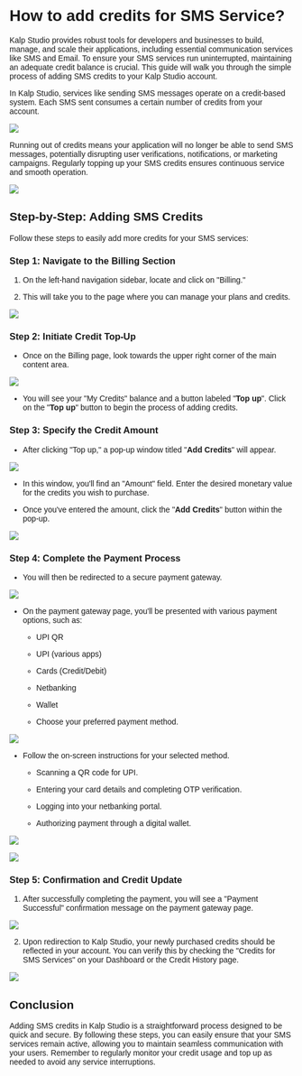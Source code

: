 <style> body {  font-family: "Source Sans 3", sans-serif!important; }</style>
<link href="https://fonts.googleapis.com/css2?family=Source+Sans+3:ital,wght@0,200..900;1,200..900&display=swap" rel="stylesheet">    <link rel="stylesheet" href="https://fonts.googleapis.com/icon?family=Material+Icons">

# **How to add credits for SMS Service?**

Kalp Studio provides robust tools for developers and businesses to build, manage, and scale their applications, including essential communication services like SMS and Email. To ensure your SMS services run uninterrupted, maintaining an adequate credit balance is crucial. This guide will walk you through the simple process of adding SMS credits to your Kalp Studio account.

In Kalp Studio, services like sending SMS messages operate on a credit-based system. Each SMS sent consumes a certain number of credits from your account.

![](https://doc-images-kalp-studio.s3.ap-south-1.amazonaws.com/emailsms/sms/addcred/a1.png)

Running out of credits means your application will no longer be able to send SMS messages, potentially disrupting user verifications, notifications, or marketing campaigns. Regularly topping up your SMS credits ensures continuous service and smooth operation.


![](https://doc-images-kalp-studio.s3.ap-south-1.amazonaws.com/emailsms/sms/addcred/a2.png)

## Step-by-Step: Adding SMS Credits

Follow these steps to easily add more credits for your SMS services:

### **Step 1: Navigate to the Billing Section**

1.  On the left-hand navigation sidebar, locate and click on "Billing."
    
2.  This will take you to the page where you can manage your plans and credits.
    

![](https://doc-images-kalp-studio.s3.ap-south-1.amazonaws.com/emailsms/sms/addcred/a3.png)

### **Step 2: Initiate Credit Top-Up**

-   Once on the Billing page, look towards the upper right corner of the main content area.
    
![](https://doc-images-kalp-studio.s3.ap-south-1.amazonaws.com/emailsms/sms/addcred/a4.png)

-   You will see your "My Credits" balance and a button labeled "**Top up**". Click on the "**Top up**" button to begin the process of adding credits.
    

### **Step 3: Specify the Credit Amount**

-   After clicking "Top up," a pop-up window titled "**Add Credits**" will appear.
    

![](https://doc-images-kalp-studio.s3.ap-south-1.amazonaws.com/emailsms/sms/addcred/a5.png)

-   In this window, you'll find an "Amount" field. Enter the desired monetary value for the credits you wish to purchase.
    
-   Once you've entered the amount, click the "**Add Credits**" button within the pop-up.


![](https://doc-images-kalp-studio.s3.ap-south-1.amazonaws.com/emailsms/sms/addcred/a6.png)

### **Step 4: Complete the Payment Process**

-   You will then be redirected to a secure payment gateway.
    

![](https://doc-images-kalp-studio.s3.ap-south-1.amazonaws.com/emailsms/sms/addcred/a7.png)

-   On the payment gateway page, you'll be presented with various payment options, such as:
    
    -   UPI QR
        
    -   UPI (various apps)
        
    -   Cards (Credit/Debit)
        
    -   Netbanking
        
    -   Wallet
        
    -   Choose your preferred payment method.
        


![](https://doc-images-kalp-studio.s3.ap-south-1.amazonaws.com/emailsms/sms/addcred/a8.png)

-   Follow the on-screen instructions for your selected method.
    
    -   Scanning a QR code for UPI.
        
    -   Entering your card details and completing OTP verification.
        
    -   Logging into your netbanking portal.
        
    -   Authorizing payment through a digital wallet.
        


![](https://doc-images-kalp-studio.s3.ap-south-1.amazonaws.com/emailsms/sms/addcred/a9.png)


![](https://doc-images-kalp-studio.s3.ap-south-1.amazonaws.com/emailsms/sms/addcred/a10.png)

### **Step 5: Confirmation and Credit Update**

1.  After successfully completing the payment, you will see a "Payment Successful" confirmation message on the payment gateway page.
    
![](https://doc-images-kalp-studio.s3.ap-south-1.amazonaws.com/emailsms/sms/addcred/a11.png)

2.  Upon redirection to Kalp Studio, your newly purchased credits should be reflected in your account. You can verify this by checking the "Credits for SMS Services" on your Dashboard or the Credit History page.
    

![](https://doc-images-kalp-studio.s3.ap-south-1.amazonaws.com/emailsms/sms/addcred/a12.png)

## **Conclusion**

Adding SMS credits in Kalp Studio is a straightforward process designed to be quick and secure. By following these steps, you can easily ensure that your SMS services remain active, allowing you to maintain seamless communication with your users. Remember to regularly monitor your credit usage and top up as needed to avoid any service interruptions.